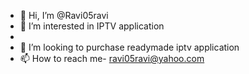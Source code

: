 - 👋 Hi, I’m @Ravi05ravi
- 👀 I’m interested in IPTV application 
- 
- 💞️ I’m looking to purchase readymade iptv application 
- 📫 How to reach me- ravi05ravi@yahoo.com

<!---
Ravi05ravi/Ravi05ravi is a ✨ special ✨ repository because its `README.md` (this file) appears on your GitHub profile.
You can click the Preview link to take a look at your changes.
--->
